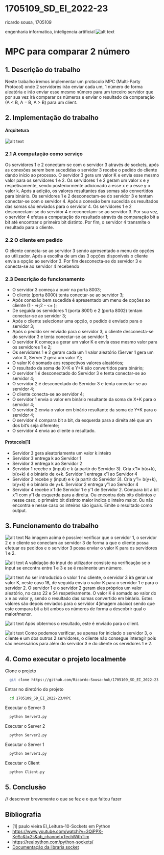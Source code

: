 # 1705109_SD_EI_2022-23

ricardo sousa, 1705109

engenharia informatica, inteligencia artificial
![alt text](./images/ia.png)

# MPC para comparar 2 número

## 1. Descrição do trabalho
Neste trabalho iremos implementar um protocolo MPC (Multi-Party Protocol) onde 2 servidores irão enviar cada um, 1 número de forma aleatória e irão enviar esse mesmo número para um terceiro servidor que por sua vez irá comparar os números e enviar o resultado da comparação (A < B, A = B, A > B) para um client.

## 2. Implementação do trabalho

#### Arquitetura
![alt text](./images/Arquitetura.svg)

### 2.1 A computação como serviço
Os servidores 1 e 2 conectam-se com o servidor 3 através de sockets, após as conexões serem bem sucedidas o servidor 3 recebe o pedido do cliente dando início ao processo.
O servidor 3 gera um valor K e envia esse mesmo valor para os servidores 1 e 2.
Os servidores 1 e 2 geram um valor x e y respetivamente, sendo posteriormente adicionado a esse x e a esse y o valor k.
Após a adição, os valores resultantes das somas são convertidos para binário.
Os servidores 1 e 2 desconectam-se do servidor 3 e tentam conectar-se com o servidor 4.
Após a conexão bem sucedida os resultados das somas são enviados para o servidor 4.
Os servidores 1 e 2 desconectam-se do servidor 4 e reconectam-se ao servidor 3.
Por sua vez, o servidor 4 efetua a computação do resultado através da comparação bit a bit até encontrar o primeiro bit distinto.
Por fim, o servidor 4 transmite o resultado para o cliente.
### 2.2 O cliente em pedido
O cliente conecta-se ao servidor 3 sendo apresentado o menu de opções ao utilizador.
Após a escolha de um das 3 opções disponíveis o cliente envia a opção ao servidor 3.
Por fim desconecta-se do servidor 3 e conecta-se ao servidor 4 recebendo  
### 2.3 Descrição do funcionamento

- O servidor 3 começa a ouvir na porta 8003;
- O cliente (porta 8000) tenta conectar-se ao servidor 3;
- Após conexão bem sucedida é apresentado um menu de opções ao cliente (1 - =>;2 - <= );
- De seguida os servidores 1 (porta 8001) e 2 (porta 8002) tentam conectar-se ao servidor 3;
- Após o cliente selecionar uma opção, o pedido é enviado para o servidor 3;
- Após o pedido ser enviado para o servidor 3, o cliente desconecta-se do servidor 3 e tenta conectar-se ao servidor 1;
- O servidor K começa a gerar um valor K e envia esse mesmo valor para os servidores 1 e 2;
- Os servidores 1 e 2 geram cada um 1 valor aleatório (Server 1 gera um valor X, Server 2 gera um valor Y);
- O valor K é somado aos respectivos valores aleatórios;
- O resultado da soma de X+K e Y+K são convertidos para binário;
- O servidor 1 é desconectado do Servidor 3 e tenta conectar-se ao servidor 4;
- O servidor 2 é desconectado do Servidor 3 e tenta conectar-se ao servidor 4;
- O cliente conecta-se ao servidor 4;
- O servidor 1 envia o valor em binário resultante da soma de X+K para o servidor 4;
- O servidor 2 envia o valor em binário resultante da soma de Y+K para o servidor 4;
- O servidor 4 compara bit a bit, da esquerda para a direita até que um dos bit’s seja diferente;
- O servidor 4 envia ao cliente o resultado.

#### Protocolo[1]
- Servidor 3 gera aleatoriamente um valor k inteiro
- Servidor 3 entrega k ao Servidor 1
- Servidor 3 entrega k ao Servidor 2 
- Servidor 1 recebe x (input) e k (a partir do Servidor 3). Cria x’1= b(x+k), b(x+k) é o binário de x+k. Servidor 1 entrega x’1 ao Servidor 4
- Servidor 2 recebe y (input) e k (a partir do Servidor 3). Cria y’1= b(y+k), b(y+k) é o binário de y+k. Servidor 2 entrega y’1 ao Servidor 4
- Servidor 4 recebe x’1 de Servidor 1 e y’1 de Servidor 2. Compara bit a bit x’1 com y’1 da esquerda para a direita.
Ou encontra dois bits distintos e nesse caso, o primeiro bit distinto maior indica o inteiro maior. Ou não
encontra e nesse caso os inteiros são iguais. Emite o resultado como output.

## 3. Funcionamento do trabalho

![alt text](./images/img1.png)
Na imagem acima é possível verificar que o servidor 1, o servidor 2 e o cliente se conectam ao servidor 3 de forma a que o cliente possa efetuar os pedidos e o servidor 3 possa enviar o valor K para os servidores 1 e 2.

![alt text](./images/img2.png)
A validação do input do utilizador consiste na verificação se o input se encontra entre 1 e 3 e se é realmente um número.

![alt text](./images/image3.png)
Ao ser introduzido o valor 1 no cliente, o servidor 3 irá gerar um valor K, neste caso 18, de seguida envia o valor K para o servidor 1 e para o servidor 2. O servidor 1 e o servidor 2 geram eles próprios um valor aleatório, no caso 22 e 54 respetivamente.
O valor K é somado ao valor do x e ao valor y, sendo o resultado das somas convertido em binário.
Estes valores são depois enviados para o servidor 4(imagem abaixo) sendo que este compara bit a bit ambos os números de forma a descobrir qual o maior/menor.

![alt text](./images/imgA.png)
Após obtermos o resultado, este é enviado para o client.

![alt text](./images/img4.png)
Como podemos verificar, se apenas for iniciado o servidor 3, o cliente e um dos outros 2 servidores, o cliente não consegue interagir pois são necessários para além do servidor 3 e do cliente os servidores 1 e 2.

## 4. Como executar o projeto localmente
Clone o projeto

```bash
  git clone https://github.com/Ricardo-Sousa-hub/1705109_SD_EI_2022-23.git
```

Entrar no diretório do projeto

```bash
  cd 1705109_SD_EI_2022-23/MPC
```

Executar o Server 3

```bash
  python Server3.py
```


Executar o Server 2

```bash
  python Server2.py
```

Executar o Server 1

```bash
  python Server1.py
```

Executar o Client

```bash
  python Client.py
```

## 5. Conclusão
// descrever brevemente o que se fez e o que faltou fazer

## Bibliografia
 - [1] paulo vieira EI_Leitura-10-Sockets em Python
 - https://www.youtube.com/watch?v=3QiPPX-KeSc&t=2s&ab_channel=TechWithTim
 - https://realpython.com/python-sockets/
 - [Documentação da libraria socket](https://docs.python.org/3/library/socket.html)

